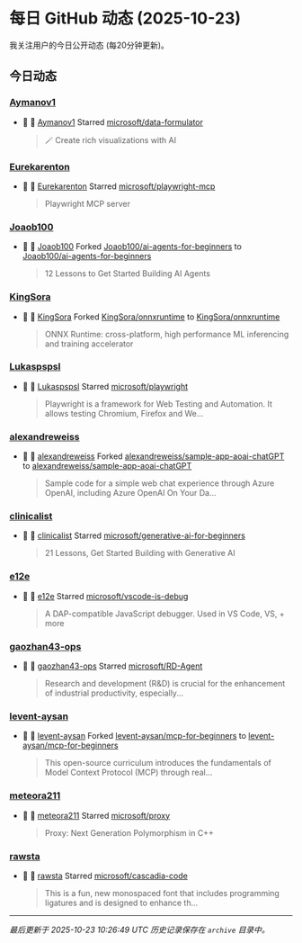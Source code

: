 # 每日 GitHub 动态 (2025-10-23)

我关注用户的今日公开动态 (每20分钟更新)。

## 今日动态

### [Aymanov1](https://github.com/Aymanov1)
- 🌟 👤 [Aymanov1](https://github.com/Aymanov1) Starred [microsoft/data-formulator](https://github.com/microsoft/data-formulator)
  > 🪄 Create rich visualizations with AI 

### [Eurekarenton](https://github.com/Eurekarenton)
- 🌟 👤 [Eurekarenton](https://github.com/Eurekarenton) Starred [microsoft/playwright-mcp](https://github.com/microsoft/playwright-mcp)
  > Playwright MCP server

### [Joaob100](https://github.com/Joaob100)
- 🍴 👤 [Joaob100](https://github.com/Joaob100) Forked [Joaob100/ai-agents-for-beginners](https://github.com/Joaob100/ai-agents-for-beginners) to [Joaob100/ai-agents-for-beginners](https://github.com/Joaob100/ai-agents-for-beginners)
  > 12 Lessons to Get Started Building AI Agents

### [KingSora](https://github.com/KingSora)
- 🍴 👤 [KingSora](https://github.com/KingSora) Forked [KingSora/onnxruntime](https://github.com/KingSora/onnxruntime) to [KingSora/onnxruntime](https://github.com/KingSora/onnxruntime)
  > ONNX Runtime: cross-platform, high performance ML inferencing and training accelerator

### [Lukaspspsl](https://github.com/Lukaspspsl)
- 🌟 👤 [Lukaspspsl](https://github.com/Lukaspspsl) Starred [microsoft/playwright](https://github.com/microsoft/playwright)
  > Playwright is a framework for Web Testing and Automation. It allows testing Chromium, Firefox and We...

### [alexandreweiss](https://github.com/alexandreweiss)
- 🍴 👤 [alexandreweiss](https://github.com/alexandreweiss) Forked [alexandreweiss/sample-app-aoai-chatGPT](https://github.com/alexandreweiss/sample-app-aoai-chatGPT) to [alexandreweiss/sample-app-aoai-chatGPT](https://github.com/alexandreweiss/sample-app-aoai-chatGPT)
  > Sample code for a simple web chat experience through Azure OpenAI, including Azure OpenAI On Your Da...

### [clinicalist](https://github.com/clinicalist)
- 🌟 👤 [clinicalist](https://github.com/clinicalist) Starred [microsoft/generative-ai-for-beginners](https://github.com/microsoft/generative-ai-for-beginners)
  > 21 Lessons, Get Started Building with Generative AI 

### [e12e](https://github.com/e12e)
- 🌟 👤 [e12e](https://github.com/e12e) Starred [microsoft/vscode-js-debug](https://github.com/microsoft/vscode-js-debug)
  > A DAP-compatible JavaScript debugger. Used in VS Code, VS, + more

### [gaozhan43-ops](https://github.com/gaozhan43-ops)
- 🌟 👤 [gaozhan43-ops](https://github.com/gaozhan43-ops) Starred [microsoft/RD-Agent](https://github.com/microsoft/RD-Agent)
  > Research and development (R&D) is crucial for the enhancement of industrial productivity, especially...

### [levent-aysan](https://github.com/levent-aysan)
- 🍴 👤 [levent-aysan](https://github.com/levent-aysan) Forked [levent-aysan/mcp-for-beginners](https://github.com/levent-aysan/mcp-for-beginners) to [levent-aysan/mcp-for-beginners](https://github.com/levent-aysan/mcp-for-beginners)
  > This open-source curriculum introduces the fundamentals of Model Context Protocol (MCP) through real...

### [meteora211](https://github.com/meteora211)
- 🌟 👤 [meteora211](https://github.com/meteora211) Starred [microsoft/proxy](https://github.com/microsoft/proxy)
  > Proxy: Next Generation Polymorphism in C++

### [rawsta](https://github.com/rawsta)
- 🌟 👤 [rawsta](https://github.com/rawsta) Starred [microsoft/cascadia-code](https://github.com/microsoft/cascadia-code)
  > This is a fun, new monospaced font that includes programming ligatures and is designed to enhance th...


---
*最后更新于 2025-10-23 10:26:49 UTC*
*历史记录保存在 `archive` 目录中。*
